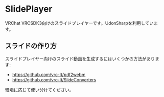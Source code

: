 # SlidePlayer
VRChat VRCSDK3向けのスライドプレイヤーです。UdonSharpを利用しています。  
## スライドの作り方
スライドプレイヤー向けのスライド動画を生成するにはいくつかの方法があります:  
* https://github.com/vrc-lt/pdf2webm
* https://github.com/vrc-lt/SlideConverters

環境に応じて使い分けてください。
